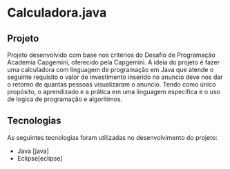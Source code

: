 # Calculadora.java
##  Projeto

Projeto desenvolvido com base nos critérios do Desafio de Programação Academia Capgemini, oferecido pela Capgemini.
A ideia do projeto é fazer uma calculadora com linguagem de programação em Java que atende o seguinte requisito o valor de investimento inserido no anuncio deve nos dar o retorno de quantas pessoas visualizaram o anuncio.  Tendo como único propósito, o aprendizado e a prática em uma linguagem especifica e o uso de logica de programação e algoritimos. 

##  Tecnologias

As seguintes tecnologias foram utilizadas no desenvolvimento do projeto:

- Java [java]
- Eclipse[eclipse]
